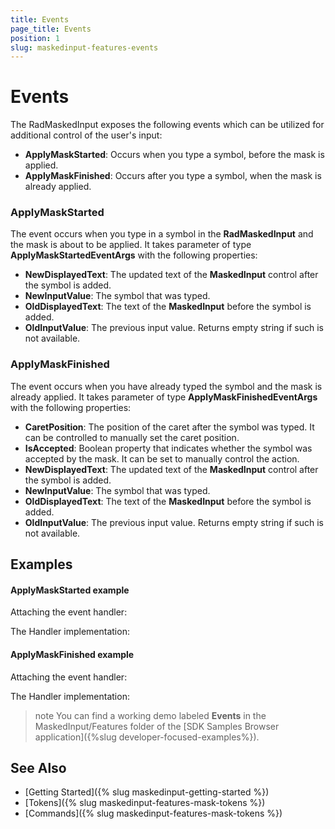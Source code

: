 ```yaml
---
title: Events
page_title: Events
position: 1
slug: maskedinput-features-events
---
```


# Events

The RadMaskedInput exposes the following events which can be utilized for additional control of the user's input:

* **ApplyMaskStarted**: Occurs when you type a symbol, before the mask is applied.
* **ApplyMaskFinished**: Occurs after you type a symbol, when the mask is already applied.

### ApplyMaskStarted

The event occurs when you type in a symbol in the **RadMaskedInput** and the mask is about to be applied. It takes parameter of type **ApplyMaskStartedEventArgs** with the following properties:

* **NewDisplayedText**: The updated text of the **MaskedInput** control after the symbol is added.
* **NewInputValue**: The symbol that was typed.
* **OldDisplayedText**: The text of the **MaskedInput** before the symbol is added.
* **OldInputValue**: The previous input value. Returns empty string if such is not available. 

### ApplyMaskFinished

The event occurs when you have already typed the symbol and the mask is already applied. It takes parameter of type **ApplyMaskFinishedEventArgs** with the following properties:

* **CaretPosition**: The position of the caret after the symbol was typed. It can be controlled to manually set the caret position.
* **IsAccepted**: Boolean property that indicates whether the symbol was accepted by the mask. It can be set to manually control the action.
* **NewDisplayedText**: The updated text of the **MaskedInput** control after the symbol is added.
* **NewInputValue**: The symbol that was typed.
* **OldDisplayedText**: The text of the **MaskedInput** before the symbol is added.
* **OldInputValue**: The previous input value. Returns empty string if such is not available. 

## Examples

#### ApplyMaskStarted example
Attaching the event handler:
<snippet id='maskedinput-features-events-applymaskstarted-csharp'/>

The Handler implementation:
<snippet id='maskedinput-features-events-applymaskstarted-handler'/>

#### ApplyMaskFinished example

Attaching the event handler:
<snippet id='maskedinput-features-events-applymaskfinished-csharp'/>

The Handler implementation:
<snippet id='maskedinput-features-events-applymaskfinished-handler'/>

>note You can find a working demo labeled **Events** in the MaskedInput/Features folder of the [SDK Samples Browser application]({%slug developer-focused-examples%}). 

## See Also

* [Getting Started]({% slug maskedinput-getting-started %})
* [Tokens]({% slug maskedinput-features-mask-tokens %})
* [Commands]({% slug maskedinput-features-mask-tokens %})